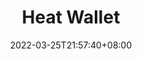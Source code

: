﻿---
weight: 
title: "Heat Wallet"
description: ""
date: 2022-03-25T21:57:40+08:00
lastmod: 2022-03-25T16:45:40+08:00
draft: false
authors: ["Metabd"]
featuredImage: "heat-wallet.webp"
link: ""
tags: ["交易所","Heat Wallet"]
categories: ["navigation"]
navigation: ["交易所"]
lightgallery: true
toc: true
pinned: false
recommend: false
recommend1: false
---

